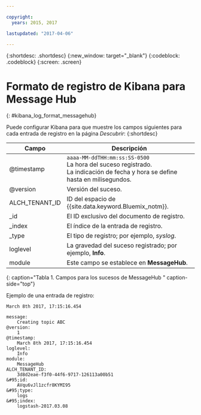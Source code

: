 ```yaml
---

copyright:
  years: 2015, 2017

lastupdated: "2017-04-06"

---
```



{:shortdesc: .shortdesc}
{:new_window: target="_blank"}
{:codeblock: .codeblock}
{:screen: .screen}


# Formato de registro de Kibana para Message Hub
{: #kibana_log_format_messagehub}

Puede configurar Kibana para que muestre los campos siguientes para cada entrada de registro en la página *Descubrir*:
{:shortdesc}

| Campo | Descripción |
|-------|-------------|
| @timestamp | `aaaa-MM-ddTHH:mm:ss:SS-0500`  <br> La hora del suceso registrado. <br> La indicación de fecha y hora se define hasta en milisegundos. |
| @version | Versión del suceso. |
| ALCH_TENANT_ID | ID del espacio de {{site.data.keyword.Bluemix_notm}}. |
| \_id | El ID exclusivo del documento de registro. |
| \_index | El índice de la entrada de registro. |
| \_type | El tipo de registro; por ejemplo, *syslog*. |
| loglevel | La gravedad del suceso registrado; por ejemplo, **Info**. |
| module | Este campo se establece en **MessageHub**. |
{: caption="Tabla 1. Campos para los sucesos de MessageHub " caption-side="top"}

Ejemplo de una entrada de registro:

```
March 8th 2017, 17:15:16.454	

message:
    Creating topic ABC
@version:
    1
@timestamp:
    March 8th 2017, 17:15:16.454
loglevel:
    Info
module:
    MessageHub
ALCH_TENANT_ID:
    3d8d2eae-f3f0-44f6-9717-126113a00b51
&#95;id:
    AVqu6vJl1zcfr8KYMI95
&#95;type:
    logs
&#95;index:
    logstash-2017.03.08
```
